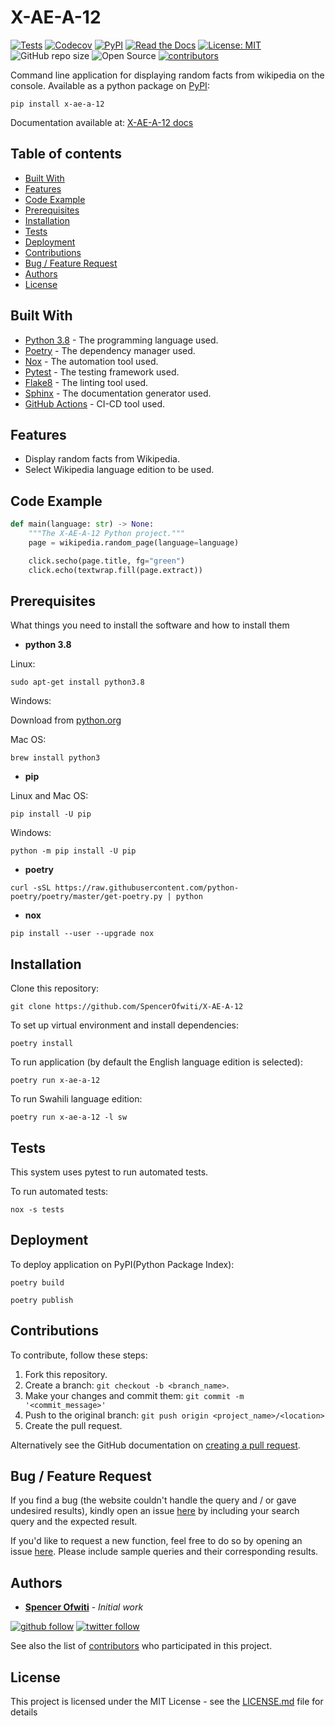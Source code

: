 # X-AE-A-12

[![Tests](https://github.com/SpencerOfwiti/X-AE-A-12/workflows/Tests/badge.svg)](https://github.com/SpencerOfwiti/X-AE-A-12/actions?workflow=Tests)
[![Codecov](https://codecov.io/gh/SpencerOfwiti/X-AE-A-12/branch/master/graph/badge.svg)](https://codecov.io/gh/SpencerOfwiti/X-AE-A-12)
[![PyPI](https://img.shields.io/pypi/v/x-ae-a-12.svg)](https://pypi.org/project/x-ae-a-12/)
[![Read the Docs](https://readthedocs.org/projects/x-ae-a-12/badge/)](https://x-ae-a-12.readthedocs.io/)
[![License: MIT](https://img.shields.io/badge/License-MIT-blue.svg)](https://opensource.org/licenses/MIT)
![GitHub repo size](https://img.shields.io/github/repo-size/SpencerOfwiti/X-AE-A-12.svg)
![Open Source](https://badges.frapsoft.com/os/v1/open-source.svg?v=103)
[![contributors](https://img.shields.io/github/contributors/SpencerOfwiti/X-AE-A-12.svg)](https://github.com/SpencerOfwiti/X-AE-A-12/contributors)

Command line application for displaying random facts from wikipedia on the console.
Available as a python package on [PyPI](https://pypi.org/project/x-ae-a-12/):
```
pip install x-ae-a-12
```
Documentation available at: [X-AE-A-12 docs](https://x-ae-a-12.readthedocs.io/en/latest/)

## Table of contents
* [Built With](#built-with)
* [Features](#features)
* [Code Example](#code-example)
* [Prerequisites](#prerequisites)
* [Installation](#installation)
* [Tests](#tests)
* [Deployment](#deployment)
* [Contributions](#contributions)
* [Bug / Feature Request](#bug--feature-request)
* [Authors](#authors)
* [License](#license)

## Built With
* [Python 3.8](https://www.python.org/) - The programming language used.
* [Poetry](https://python-poetry.org/) - The dependency manager used.
* [Nox](https://nox.thea.codes/en/stable/) - The automation tool used.
* [Pytest](https://docs.pytest.org/en/latest/) - The testing framework used.
* [Flake8](https://flake8.pycqa.org/en/latest/) - The linting tool used.
* [Sphinx](https://www.sphinx-doc.org/en/master/) - The documentation generator used.
* [GitHub Actions](https://github.com/actions) - CI-CD tool used.

## Features

- Display random facts from Wikipedia.
- Select Wikipedia language edition to be used.

## Code Example

```python
def main(language: str) -> None:
    """The X-AE-A-12 Python project."""
    page = wikipedia.random_page(language=language)

    click.secho(page.title, fg="green")
    click.echo(textwrap.fill(page.extract))
```

## Prerequisites

What things you need to install the software and how to install them

* **python 3.8**

Linux:
```
sudo apt-get install python3.8
```

Windows:

Download from [python.org](https://www.python.org/downloads/windows/)

Mac OS:
```
brew install python3
```

* **pip**

Linux and Mac OS:
```
pip install -U pip
```

Windows:
```
python -m pip install -U pip
```

* **poetry**
```
curl -sSL https://raw.githubusercontent.com/python-poetry/poetry/master/get-poetry.py | python
```

* **nox**
```
pip install --user --upgrade nox
```

## Installation

Clone this repository:
```
git clone https://github.com/SpencerOfwiti/X-AE-A-12
```

To set up virtual environment and install dependencies:
```
poetry install
```

To run application (by default the English language edition is selected):
```
poetry run x-ae-a-12
```

To run Swahili language edition:
```
poetry run x-ae-a-12 -l sw
```

## Tests

This system uses pytest to run automated tests.

To run automated tests:
```
nox -s tests
```

## Deployment

To deploy application on PyPI(Python Package Index):
```
poetry build
```

```
poetry publish
```

## Contributions

To contribute, follow these steps:

1. Fork this repository.
2. Create a branch: `git checkout -b <branch_name>`.
3. Make your changes and commit them: `git commit -m '<commit_message>'`
4. Push to the original branch: `git push origin <project_name>/<location>`
5. Create the pull request.

Alternatively see the GitHub documentation on [creating a pull request](https://help.github.com/en/github/collaborating-with-issues-and-pull-requests/creating-a-pull-request).


## Bug / Feature Request

If you find a bug (the website couldn't handle the query and / or gave undesired results), kindly open an issue [here](https://github.com/SpencerOfwiti/X-AE-A-12/issues/new) by including your search query and the expected result.

If you'd like to request a new function, feel free to do so by opening an issue [here](https://github.com/SpencerOfwiti/X-AE-A-12/issues/new). Please include sample queries and their corresponding results.

## Authors

* **[Spencer Ofwiti](https://github.com/SpencerOfwiti)** - *Initial work*

[![github follow](https://img.shields.io/github/followers/SpencerOfwiti?label=Follow_on_GitHub)](https://github.com/SpencerOfwiti)
[![twitter follow](https://img.shields.io/twitter/follow/SpencerOfwiti?style=social)](https://twitter.com/SpencerOfwiti)

See also the list of [contributors](https://github.com/SpencerOfwiti/X-AE-A-12/contributors) who participated in this project.

## License

This project is licensed under the MIT License - see the [LICENSE.md](LICENSE) file for details
